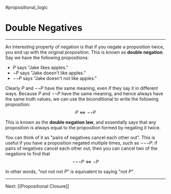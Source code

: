 #propositional_logic 

# Double Negatives

---

An interesting property of negation is that if you negate a proposition twice, you end up with the original proposition. This is known as **double negation**. Say we have the following propositions:

- $P$ says "Jake likes apples."
- $\neg P$ says "Jake doesn't like apples."
- $\neg \neg P$ says "Jake doesn't not like apples."

Clearly $P$ and $\neg \neg P$ have the same meaning, even if they say it in different ways. Because $P$ and $\neg \neg P$ have the same meaning, and hence always have the same truth values, we can use the biconditional to write the following proposition: $$P \iff \neg \neg P$$

This is known as the **double negation law**, and essentially says that any proposition is always equal to the proposition formed by negating it twice.

You can think of it as "pairs of negatives cancel each other out". This is useful if you have a proposition negated multiple times, such as $\neg \neg \neg P$: if pairs of negatives cancel each other out, then you can cancel two of the negations to find that $$\neg \neg \neg P \iff \neg P$$

In other words, "not not not $P$" is equivalent to saying "not $P$".

---

Next: [[Propositional Closure]]